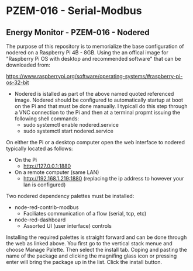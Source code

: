 # PZEM-016 - Serial-Modbus
## Energy Monitor - PZEM-016 - Nodered
The purpose of this repository is to memorialize the base configuration of nodered on a Raspberry Pi 4B - 8GB. Using the an offical image for "Raspberry Pi OS with desktop and recommended software" that can be downloaded from:

https://www.raspberrypi.org/software/operating-systems/#raspberry-pi-os-32-bit

  - Nodered is istalled as part of the above named quoted referenced image. Nodered should be configured to automatically startup at boot on the Pi and that must be done manually. I typicall do this step through a VNC connection to the Pi and then at a terminal propmt issuing the following shell commands:
    - sudo systemctl enable nodered.service
    - sudo systemctl start nodered.service

On either the Pi or a desktop computer open the web interface to nodered typically located as follows:
  - On the Pi
    - http://127.0.0.1:1880
  - On a remote computer (same LAN)
    - http://192.168.1.219:1880 (replacing the ip address to however your lan is configured)

Two nodered dependency palettes must be installed:
  - node-red-contrib-modbus
    - Faciliates communication of a flow (serial, tcp, etc)
  - node-red-dashboard
    - Assorted UI (user interface) controls

Installing the required palettes is straight forward and can be done through the web as linked above. You first go to the vertical stack menue and choose Manage Palette. Then select the install tab. Coping and pasting the name of the package and clicking the magnifing glass icon or pressing enter will bring the package up in the list. Click the install button.


